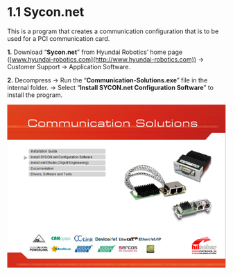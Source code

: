 # 1.1 Sycon.net

This is a program that creates a communication configuration that is to be used for a PCI communication card.

**1.**     Download “**Sycon.net**” from Hyundai Robotics’ home page ([www.hyundai-robotics.com](http://www.hyundai-robotics.com)) -> Customer Support -> Application Software.

**2.**     Decompress -> Run the “**Communication-Solutions.exe**” file in the internal folder. -> Select “**Install SYCON.net Configuration Software**” to install the program.

![Figure 1 Screen for installing Sycon.net](<../_assets/image_5.png>)
